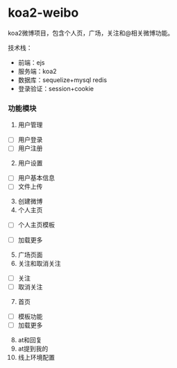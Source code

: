 # koa2-weibo

koa2微博项目，包含个人页，广场，关注和@相关微博功能。

技术栈：
- 前端：ejs
- 服务端：koa2
- 数据库：sequelize+mysql redis
- 登录验证：session+cookie 

### 功能模块
1. 用户管理
- [ ] 用户登录
- [ ] 用户注册
2. 用户设置 
- [ ] 用户基本信息
- [ ] 文件上传
3. 创建微博
4. 个人主页

- [ ] 个人主页模板
- [ ] 加载更多


5. 广场页面
6. 关注和取消关注
- [ ] 关注
- [ ] 取消关注
7. 首页
- [ ] 模板功能
- [ ] 加载更多

8. at和回复
9. at提到我的
10. 线上环境配置



